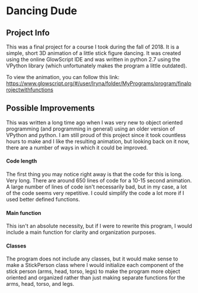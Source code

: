 # Dancing Dude 
## Project Info
This was a final project for a course I took during the fall of 2018. It is a simple, short 3D animation of a little stick figure dancing. It was created using the online GlowScript IDE and was written in python 2.7 using the VPython library (which unfortunately makes the program a little outdated). 

To view the animation, you can follow this link: https://www.glowscript.org/#/user/Iryna/folder/MyPrograms/program/finalprojectwithfunctions

## Possible Improvements 
This was written a long time ago when I was very new to object oriented programming (and programming in general) using an older version of VPython and python. I am still proud of this project since it took countless hours to make and I like the resulting animation, but looking back on it now, there are a number of ways in which it could be improved. 
#### Code length
The first thing you may notice right away is that the code for this is long. Very long. There are around 650 lines of code for a 10-15 second animation. A large number of lines of code isn't necessarily bad, but in my case, a lot of the code seems very repetitive. I could simplify the code a lot more if I used better defined functions. 
#### Main function
This isn't an absolute necessity, but if I were to rewrite this program, I would include a main function for clarity and organization purposes.
#### Classes
The program does not include any classes, but it would make sense to make a StickPerson class where I would initialize each component of the stick person (arms, head, torso, legs) to make the program more object oriented and organized rather than just making separate functions for the arms, head, torso, and legs. 
